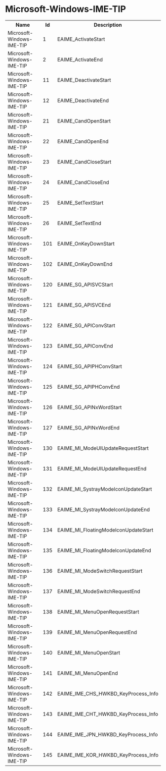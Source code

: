 # Microsoft-Windows-IME-TIP

<table>
<colgroup><col/><col/><col/></colgroup>
<tr><th>Name</th><th>Id</th><th>Description</th></tr>
<tr><td>Microsoft-Windows-IME-TIP</td><td>1</td><td>EAIME_ActivateStart</td></tr>
<tr><td>Microsoft-Windows-IME-TIP</td><td>2</td><td>EAIME_ActivateEnd</td></tr>
<tr><td>Microsoft-Windows-IME-TIP</td><td>11</td><td>EAIME_DeactivateStart</td></tr>
<tr><td>Microsoft-Windows-IME-TIP</td><td>12</td><td>EAIME_DeactivateEnd</td></tr>
<tr><td>Microsoft-Windows-IME-TIP</td><td>21</td><td>EAIME_CandOpenStart</td></tr>
<tr><td>Microsoft-Windows-IME-TIP</td><td>22</td><td>EAIME_CandOpenEnd</td></tr>
<tr><td>Microsoft-Windows-IME-TIP</td><td>23</td><td>EAIME_CandCloseStart</td></tr>
<tr><td>Microsoft-Windows-IME-TIP</td><td>24</td><td>EAIME_CandCloseEnd</td></tr>
<tr><td>Microsoft-Windows-IME-TIP</td><td>25</td><td>EAIME_SetTextStart</td></tr>
<tr><td>Microsoft-Windows-IME-TIP</td><td>26</td><td>EAIME_SetTextEnd</td></tr>
<tr><td>Microsoft-Windows-IME-TIP</td><td>101</td><td>EAIME_OnKeyDownStart</td></tr>
<tr><td>Microsoft-Windows-IME-TIP</td><td>102</td><td>EAIME_OnKeyDownEnd</td></tr>
<tr><td>Microsoft-Windows-IME-TIP</td><td>120</td><td>EAIME_SG_APISVCStart</td></tr>
<tr><td>Microsoft-Windows-IME-TIP</td><td>121</td><td>EAIME_SG_APISVCEnd</td></tr>
<tr><td>Microsoft-Windows-IME-TIP</td><td>122</td><td>EAIME_SG_APIConvStart</td></tr>
<tr><td>Microsoft-Windows-IME-TIP</td><td>123</td><td>EAIME_SG_APIConvEnd</td></tr>
<tr><td>Microsoft-Windows-IME-TIP</td><td>124</td><td>EAIME_SG_APIPHConvStart</td></tr>
<tr><td>Microsoft-Windows-IME-TIP</td><td>125</td><td>EAIME_SG_APIPHConvEnd</td></tr>
<tr><td>Microsoft-Windows-IME-TIP</td><td>126</td><td>EAIME_SG_APINxWordStart</td></tr>
<tr><td>Microsoft-Windows-IME-TIP</td><td>127</td><td>EAIME_SG_APINxWordEnd</td></tr>
<tr><td>Microsoft-Windows-IME-TIP</td><td>130</td><td>EAIME_MI_ModeUIUpdateRequestStart</td></tr>
<tr><td>Microsoft-Windows-IME-TIP</td><td>131</td><td>EAIME_MI_ModeUIUpdateRequestEnd</td></tr>
<tr><td>Microsoft-Windows-IME-TIP</td><td>132</td><td>EAIME_MI_SystrayModeIconUpdateStart</td></tr>
<tr><td>Microsoft-Windows-IME-TIP</td><td>133</td><td>EAIME_MI_SystrayModeIconUpdateEnd</td></tr>
<tr><td>Microsoft-Windows-IME-TIP</td><td>134</td><td>EAIME_MI_FloatingModeIconUpdateStart</td></tr>
<tr><td>Microsoft-Windows-IME-TIP</td><td>135</td><td>EAIME_MI_FloatingModeIconUpdateEnd</td></tr>
<tr><td>Microsoft-Windows-IME-TIP</td><td>136</td><td>EAIME_MI_ModeSwitchRequestStart</td></tr>
<tr><td>Microsoft-Windows-IME-TIP</td><td>137</td><td>EAIME_MI_ModeSwitchRequestEnd</td></tr>
<tr><td>Microsoft-Windows-IME-TIP</td><td>138</td><td>EAIME_MI_MenuOpenRequestStart</td></tr>
<tr><td>Microsoft-Windows-IME-TIP</td><td>139</td><td>EAIME_MI_MenuOpenRequestEnd</td></tr>
<tr><td>Microsoft-Windows-IME-TIP</td><td>140</td><td>EAIME_MI_MenuOpenStart</td></tr>
<tr><td>Microsoft-Windows-IME-TIP</td><td>141</td><td>EAIME_MI_MenuOpenEnd</td></tr>
<tr><td>Microsoft-Windows-IME-TIP</td><td>142</td><td>EAIME_IME_CHS_HWKBD_KeyProcess_Info</td></tr>
<tr><td>Microsoft-Windows-IME-TIP</td><td>143</td><td>EAIME_IME_CHT_HWKBD_KeyProcess_Info</td></tr>
<tr><td>Microsoft-Windows-IME-TIP</td><td>144</td><td>EAIME_IME_JPN_HWKBD_KeyProcess_Info</td></tr>
<tr><td>Microsoft-Windows-IME-TIP</td><td>145</td><td>EAIME_IME_KOR_HWKBD_KeyProcess_Info</td></tr>
</table>

